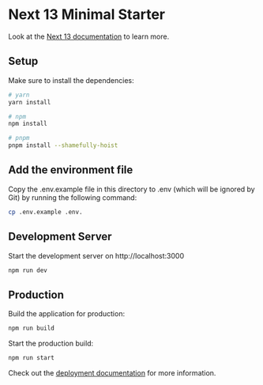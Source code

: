 # Next 13 Minimal Starter

Look at the [Next 13 documentation](https://nextjs.org/docs) to learn more.

## Setup

Make sure to install the dependencies:

```bash
# yarn
yarn install

# npm
npm install

# pnpm
pnpm install --shamefully-hoist
```

## Add the environment file
Copy the .env.example file in this directory to .env (which will be ignored by Git) by running the following command:
```bash
cp .env.example .env.
```
## Development Server

Start the development server on http://localhost:3000

```bash
npm run dev
```

## Production

Build the application for production:

```bash
npm run build
```

Start the production build:

```bash
npm run start
```

Check out the [deployment documentation](https://nextjs.org/docs/app/building-your-application/deploying) for more information.
